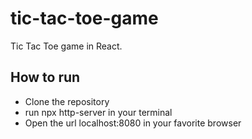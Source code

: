 # tic-tac-toe-game
Tic Tac Toe game in React. 
## How to run
- Clone the repository
- run npx http-server in your terminal
- Open the url localhost:8080 in your favorite browser
